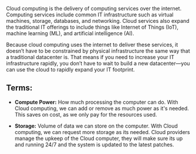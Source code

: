 Cloud computing is the delivery of computing services over the internet. Computing services include common IT infrastructure such as virtual machines, storage, databases, and networking. Cloud services also expand the traditional IT offerings to include things like Internet of Things (IoT), machine learning (ML), and artificial intelligence (AI).

Because cloud computing uses the internet to deliver these services, it doesn’t have to be constrained by physical infrastructure the same way that a traditional datacenter is. That means if you need to increase your IT infrastructure rapidly, you don’t have to wait to build a new datacenter—you can use the cloud to rapidly expand your IT footprint.

## Terms:
- **Compute Power:** How much processing the computer can do. With Cloud computing, we can add or remove as much power as it's needed. This saves on cost, as we only pay for the resources used.

- **Storage:** Volume of data we can store on the computer. With Cloud computing, we can request more storage as its needed. Cloud providers manage the upkeep of the Cloud computer, they will make sure its up and running 24/7 and the system is updated to the latest patches.